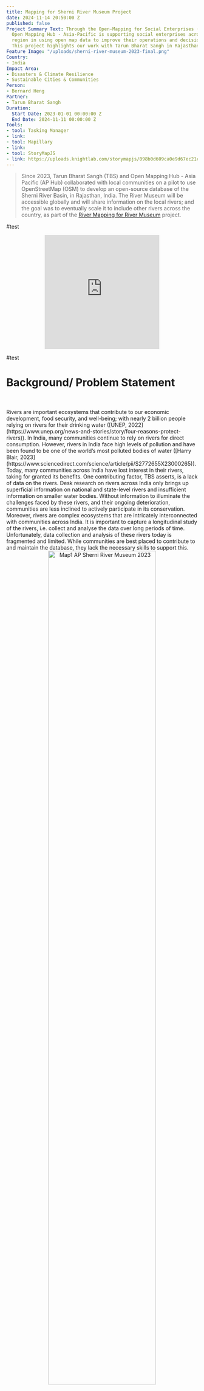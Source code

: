 ```yaml
---
title: Mapping for Sherni River Museum Project
date: 2024-11-14 20:50:00 Z
published: false
Project Summary Text: Through the Open-Mapping for Social Enterprises (OMSE) Project,
  Open Mapping Hub - Asia-Pacific is supporting social enterprises across the Asia-Pacific
  region in using open map data to improve their operations and decision making processes.
  This project highlights our work with Tarun Bharat Sangh in Rajasthan, India.
Feature Image: "/uploads/sherni-river-museum-2023-final.png"
Country:
- India
Impact Area:
- Disasters & Climate Resilience
- Sustainable Cities & Communities
Person:
- Bernard Heng
Partner:
- Tarun Bharat Sangh
Duration:
  Start Date: 2023-01-01 00:00:00 Z
  End Date: 2024-11-11 00:00:00 Z
Tools:
- tool: Tasking Manager
- link: 
- tool: Mapillary
- link: 
- tool: StoryMapJS
- link: https://uploads.knightlab.com/storymapjs/098b0d609ca0e9d67ec21c07c4b1ffc8/tbs-test-map/index.html
---
```


> Since 2023, Tarun Bharat Sangh (TBS) and Open Mapping Hub - Asia Pacific (AP Hub) collaborated with local communities on a pilot to use OpenStreetMap (OSM) to develop an open-source database of the Sherni River Basin, in Rajasthan, India. The River Museum will be accessible globally and will share information on the local rivers; and the goal was to eventually scale it to include other rivers across the country, as part of the [River Mapping for River Museum](https://wiki.openstreetmap.org/wiki/River_Mapping_For_River_Museum) project.

#test

<script src="https://zoomhub.net/Gr8p9.js?width=535px&height=auto&border=none"></script>

<div style="text-align: center;">
  <iframe src="https://www.mapillary.com/embed?map_style=OpenStreetMap&image_key=1113037466440409&x=0.4999999999999999&y=0.5&style=split" frameborder="0" width="60%" height="300"></iframe>
</div>


#test



# Background/ Problem Statement
<br>
<br>
Rivers are important ecosystems that contribute to our economic development, food security, and well-being; with nearly 2 billion people relying on rivers for their drinking water ([UNEP, 2022](https://www.unep.org/news-and-stories/story/four-reasons-protect-rivers)). In India, many communities continue to rely on rivers for direct consumption. However, rivers in India face high levels of pollution and have been found to be one of the world’s most polluted bodies of water ([Harry Blair, 2023](https://www.sciencedirect.com/science/article/pii/S2772655X23000265)).
Today, many communities across India have lost interest in their rivers, taking for granted its benefits. One contributing factor, TBS asserts, is a lack of data on the rivers. Desk research on rivers across India only brings up superficial information on national and state-level rivers and insufficient information on smaller water bodies. Without information to illuminate the challenges faced by these rivers, and their ongoing deterioration, communities are less inclined to actively participate in its conservation.
Moreover, rivers are complex ecosystems that are intricately interconnected with communities across India. It is important to capture a longitudinal study of the rivers, i.e. collect and analyse the data over long periods of time. Unfortunately, data collection and analysis of these rivers today is fragmented and limited. While communities are best placed to contribute to and maintain the database, they lack the necessary skills to support this.
<br>
<div style="text-align: center;">
    <img src="/uploads/sherni-river-museum-2023.png" alt="Map1 AP Sherni River Museum 2023" style="width: 75%; height: auto;">
    <div style="font-size: 0.8em; color: #778899; line-height: 1.2; margin-top: 10px;">
        <span><a> Photo by: </a>
        <a href="https://www.hotosm.org/hubs/open-mapping-hub-latin-america-and-the-caribbean/">AP Hub</a> - 
        Monitoring rivers is vital as droughts and drying riverbeds threaten water resources. With data collection points becoming scarcer, we must remain vigilant to protect these ecosystems and the communities that rely on them. This image of a child playing in a dried-up riverbed highlights the urgent need for sustainable water management. 
        <a href="https://creativecommons.org/licenses/by-sa/4.0/">CC BY-SA 4.0</a></span>
    </div>
</div>

# Approach
<br>
Without representation on maps, these “invisible” rivers and their communities will be unable to garner support from the region and India to aid their conservation efforts. AP Hub and TBS co-designed and implemented the following workflow:

1. **Remote Mapping & Validation**  
   Remote mapping and validation campaigns were launched on Humanitarian OpenStreet Map (HOT)’s Tasking Manager (TM) to map the areas of interest. This will serve as a foundation to evaluate existing needs, gaps, and challenges with local stakeholders.

2. **Co-creation Planning with TBS**  
   AP Hub held co-creation planning exercises with TBS to better understand the state of map data in the region, the vision TBS has for the River Museum, the data TBS is interested to capture; and co-created a localized plan for open-mapping.

3. **Field Mapping with TBS**  
   AP Hub’s network of local OM Gurus are reliable OSM experts that were trained in open-mapping; and were key facilitators of the Nepal Project on the ground. This project gave exposure to local stakeholders on how they can work with the Gurus to develop local open-mapping initiatives.

4. **Use Case Discussion and Handover Workshop**  
   AP Hub held a workshop to discuss possible use cases of the OSM data and the River Museum with TBS. The updated OSM data and the River Museum were also symbolically handed over to the local stakeholders.
<br>
<br>
![](/uploads/Map1_AP-sherni-river-museum-2023.png)
Fig. 1 OSM water bodies data with water retaining structures built by TBS.

# Outcome and Impact
<br>
The pilot project focused on improving existing data of local water bodies and settlements in the region. Through the project, the region has seen an increase of 419% increase in water bodies OSM data and 574500% increase in buildings OSM data, through the mapping and validation efforts led by AP Hub (see fig. below).
<br>

<div style="text-align: center;">
    <img src="/uploads/Map1_AP-sherni-river-museum-2023.png" alt="Map1 AP Sherni River Museum 2023" style="width: 75%; height: auto;">
    <div style="font-size: 0.8em; color: #778899; line-height: 1.2; margin-top: 10px;">
        <span>Map by: <a href="https://www.hotosm.org/hubs/open-mapping-hub-latin-america-and-the-caribbean/">AP Hub</a> - This map analyses the accessibility of water bodies and water points to settlements within the Sherni River Basin [...]</span>
    </div>
</div>


#clean this section! 

![]/uploads/)![](/uploads/)
Fig. 2. OSM Data growth and changes between Oct 2023 and June 2024 (left:[ohsome, 2024](https://dashboard.ohsome.org/#backend=ohsomeApi&groupBy=none&time=2024-01-01T00%3A00%3A00Z%2F2024-07-02T12%3A00%3A00Z%2FP1W&filter=%28water%3D*+or+waterway%3D*%29+and+%28type%3Away+or+type%3Arelation%29&measure=perimeter&bcircles=77.3029417%2C26.6422145%2C10575.9700429); right:[ohsome, 2024](https://dashboard.ohsome.org/#backend=ohsomeApi&groupBy=none&time=2024-01-01T00%3A00%3A00Z%2F2024-07-02T12%3A00%3A00Z%2FP1W&filter=building%3D*+and+%28type%3Away+or+type%3Arelation%29&measure=count&bcircles=77.3029417%2C26.6422145%2C10575.9700429))
![](/uploads/)
Fig. 3. KPIs achieved during the project.
In the long-term, it is expected that the mapped and validated data will serve as key basemaps that can support the local communities in monitoring the health of the rivers and the impact of river conservation efforts. In the short-term, the data will help convey key geo-coded information on these water bodies, and support TBS in advocating the importance of protecting these previously uncharted water bodies to stakeholders across India.
Additionally, in the short-term, TBS is able to leverage the insights developed by AP Hub with the data on accessibility of the water retaining structures in the Sherni River Basin (see fig. below). The insights will help TBS inform their decision-making processes by assessing the impact of their interventions and to identify priority areas to develop their next retaining structure.
![](/uploads/)
![](/uploads/)![](/uploads/)
Fig. 4, 5, and 6. Water accessibility studies to the settlement, schools, and places of worship.
The [Sherni River Museum](https://uploads.knightlab.com/storymapjs/098b0d609ca0e9d67ec21c07c4b1ffc8/tbs-test-map/index.html) will also be an important resource for TBS to convey local knowledge of the water bodies, such as cultural practices and history, and share it extensively with external stakeholders (e.g. the national government) and galvanise action.
![](/uploads/)
Fig. 7. Frontpage of the [Sherni River Museum](https://uploads.knightlab.com/storymapjs/098b0d609ca0e9d67ec21c07c4b1ffc8/tbs-test-map/index.html) on the browser.
# Media
Youtube - Reviving the Rivers: [A Community-Powered River Museum](https://www.youtube.com/watch?v=gT72mJwUWww)
Storymap - [Sherni River Museum](https://uploads.knightlab.com/storymapjs/098b0d609ca0e9d67ec21c07c4b1ffc8/tbs-test-map/index.html)
